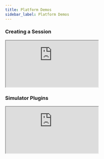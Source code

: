 ```yaml
---
title: Platform Demos
sidebar_label: Platform Demos
---
```


### Creating a Session
<div class="video-container">
    <iframe class="video" src="https://compliance-documentation-demos.s3.eu-west-2.amazonaws.com/ComplianceSessionDemo.mov" allowFullScreen sandbox></iframe>
</div>

### Simulator Plugins
<div class="video-container">
    <iframe class="video" src="https://compliance-documentation-demos.s3.eu-west-2.amazonaws.com/ComplianceSimulatorPluginDemo.mov" allowFullScreen sandbox></iframe>
</div>